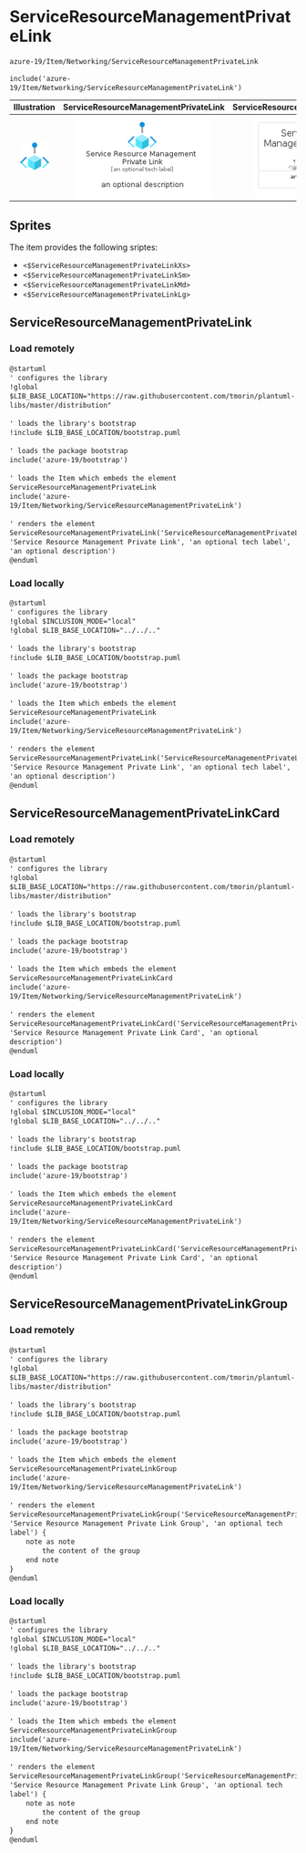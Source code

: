 # ServiceResourceManagementPrivateLink


```text
azure-19/Item/Networking/ServiceResourceManagementPrivateLink
```

```text
include('azure-19/Item/Networking/ServiceResourceManagementPrivateLink')
```



| Illustration | ServiceResourceManagementPrivateLink | ServiceResourceManagementPrivateLinkCard | ServiceResourceManagementPrivateLinkGroup |
| :---: | :---: | :---: | :---: |
| ![illustration for Illustration](../../../azure-19/Item/Networking/ServiceResourceManagementPrivateLink.png) | ![illustration for ServiceResourceManagementPrivateLink](../../../azure-19/Item/Networking/ServiceResourceManagementPrivateLink.Local.png) | ![illustration for ServiceResourceManagementPrivateLinkCard](../../../azure-19/Item/Networking/ServiceResourceManagementPrivateLinkCard.Local.png) | ![illustration for ServiceResourceManagementPrivateLinkGroup](../../../azure-19/Item/Networking/ServiceResourceManagementPrivateLinkGroup.Local.png) |



## Sprites
The item provides the following sriptes:

- `<$ServiceResourceManagementPrivateLinkXs>`
- `<$ServiceResourceManagementPrivateLinkSm>`
- `<$ServiceResourceManagementPrivateLinkMd>`
- `<$ServiceResourceManagementPrivateLinkLg>`





## ServiceResourceManagementPrivateLink

### Load remotely
```plantuml
@startuml
' configures the library
!global $LIB_BASE_LOCATION="https://raw.githubusercontent.com/tmorin/plantuml-libs/master/distribution"

' loads the library's bootstrap
!include $LIB_BASE_LOCATION/bootstrap.puml

' loads the package bootstrap
include('azure-19/bootstrap')

' loads the Item which embeds the element ServiceResourceManagementPrivateLink
include('azure-19/Item/Networking/ServiceResourceManagementPrivateLink')

' renders the element
ServiceResourceManagementPrivateLink('ServiceResourceManagementPrivateLink', 'Service Resource Management Private Link', 'an optional tech label', 'an optional description')
@enduml
```

### Load locally
```plantuml
@startuml
' configures the library
!global $INCLUSION_MODE="local"
!global $LIB_BASE_LOCATION="../../.."

' loads the library's bootstrap
!include $LIB_BASE_LOCATION/bootstrap.puml

' loads the package bootstrap
include('azure-19/bootstrap')

' loads the Item which embeds the element ServiceResourceManagementPrivateLink
include('azure-19/Item/Networking/ServiceResourceManagementPrivateLink')

' renders the element
ServiceResourceManagementPrivateLink('ServiceResourceManagementPrivateLink', 'Service Resource Management Private Link', 'an optional tech label', 'an optional description')
@enduml
```

## ServiceResourceManagementPrivateLinkCard

### Load remotely
```plantuml
@startuml
' configures the library
!global $LIB_BASE_LOCATION="https://raw.githubusercontent.com/tmorin/plantuml-libs/master/distribution"

' loads the library's bootstrap
!include $LIB_BASE_LOCATION/bootstrap.puml

' loads the package bootstrap
include('azure-19/bootstrap')

' loads the Item which embeds the element ServiceResourceManagementPrivateLinkCard
include('azure-19/Item/Networking/ServiceResourceManagementPrivateLink')

' renders the element
ServiceResourceManagementPrivateLinkCard('ServiceResourceManagementPrivateLinkCard', 'Service Resource Management Private Link Card', 'an optional description')
@enduml
```

### Load locally
```plantuml
@startuml
' configures the library
!global $INCLUSION_MODE="local"
!global $LIB_BASE_LOCATION="../../.."

' loads the library's bootstrap
!include $LIB_BASE_LOCATION/bootstrap.puml

' loads the package bootstrap
include('azure-19/bootstrap')

' loads the Item which embeds the element ServiceResourceManagementPrivateLinkCard
include('azure-19/Item/Networking/ServiceResourceManagementPrivateLink')

' renders the element
ServiceResourceManagementPrivateLinkCard('ServiceResourceManagementPrivateLinkCard', 'Service Resource Management Private Link Card', 'an optional description')
@enduml
```

## ServiceResourceManagementPrivateLinkGroup

### Load remotely
```plantuml
@startuml
' configures the library
!global $LIB_BASE_LOCATION="https://raw.githubusercontent.com/tmorin/plantuml-libs/master/distribution"

' loads the library's bootstrap
!include $LIB_BASE_LOCATION/bootstrap.puml

' loads the package bootstrap
include('azure-19/bootstrap')

' loads the Item which embeds the element ServiceResourceManagementPrivateLinkGroup
include('azure-19/Item/Networking/ServiceResourceManagementPrivateLink')

' renders the element
ServiceResourceManagementPrivateLinkGroup('ServiceResourceManagementPrivateLinkGroup', 'Service Resource Management Private Link Group', 'an optional tech label') {
    note as note
        the content of the group
    end note
}
@enduml
```

### Load locally
```plantuml
@startuml
' configures the library
!global $INCLUSION_MODE="local"
!global $LIB_BASE_LOCATION="../../.."

' loads the library's bootstrap
!include $LIB_BASE_LOCATION/bootstrap.puml

' loads the package bootstrap
include('azure-19/bootstrap')

' loads the Item which embeds the element ServiceResourceManagementPrivateLinkGroup
include('azure-19/Item/Networking/ServiceResourceManagementPrivateLink')

' renders the element
ServiceResourceManagementPrivateLinkGroup('ServiceResourceManagementPrivateLinkGroup', 'Service Resource Management Private Link Group', 'an optional tech label') {
    note as note
        the content of the group
    end note
}
@enduml
```

